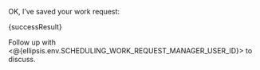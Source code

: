 OK, I’ve saved your work request:

{successResult}

Follow up with <@{ellipsis.env.SCHEDULING_WORK_REQUEST_MANAGER_USER_ID}> to discuss.